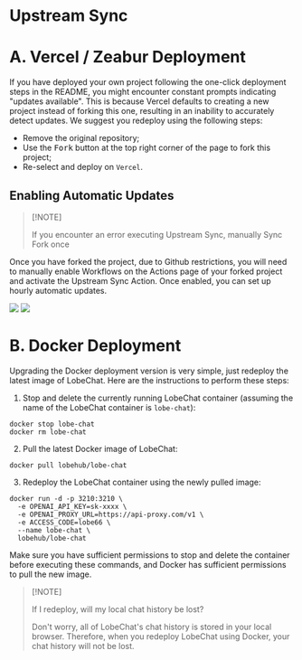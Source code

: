 # Upstream Sync

# A. Vercel / Zeabur Deployment

If you have deployed your own project following the one-click deployment steps in the README, you might encounter constant prompts indicating "updates available". This is because Vercel defaults to creating a new project instead of forking this one, resulting in an inability to accurately detect updates. We suggest you redeploy using the following steps:

- Remove the original repository;
- Use the <kbd>Fork</kbd> button at the top right corner of the page to fork this project;
- Re-select and deploy on `Vercel`.

## Enabling Automatic Updates

> \[!NOTE]
>
> If you encounter an error executing Upstream Sync, manually Sync Fork once

Once you have forked the project, due to Github restrictions, you will need to manually enable Workflows on the Actions page of your forked project and activate the Upstream Sync Action. Once enabled, you can set up hourly automatic updates.

![](https://github-production-user-asset-6210df.s3.amazonaws.com/17870709/266985117-4d48fe7b-0412-4667-8129-b25ebcf2c9de.png)
![](https://github-production-user-asset-6210df.s3.amazonaws.com/17870709/266985177-7677b4ce-c348-4145-9f60-829d448d5be6.png)

# B. Docker Deployment

Upgrading the Docker deployment version is very simple, just redeploy the latest image of LobeChat. Here are the instructions to perform these steps:

1. Stop and delete the currently running LobeChat container (assuming the name of the LobeChat container is `lobe-chat`):

```fish
docker stop lobe-chat
docker rm lobe-chat
```

2. Pull the latest Docker image of LobeChat:

```fish
docker pull lobehub/lobe-chat
```

3. Redeploy the LobeChat container using the newly pulled image:

```fish
docker run -d -p 3210:3210 \
  -e OPENAI_API_KEY=sk-xxxx \
  -e OPENAI_PROXY_URL=https://api-proxy.com/v1 \
  -e ACCESS_CODE=lobe66 \
  --name lobe-chat \
  lobehub/lobe-chat
```

Make sure you have sufficient permissions to stop and delete the container before executing these commands, and Docker has sufficient permissions to pull the new image.

> \[!NOTE]
>
> If I redeploy, will my local chat history be lost?
>
> Don't worry, all of LobeChat's chat history is stored in your local browser. Therefore, when you redeploy LobeChat using Docker, your chat history will not be lost.
